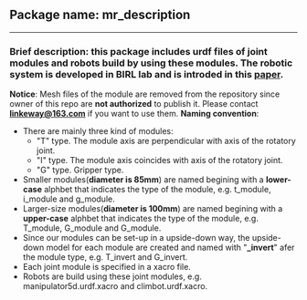 ## Package name: mr_description
****
### Brief description: this package includes urdf files of joint modules and robots build by using these modules. The robotic system is developed in BIRL lab and is introded in this [paper](http://ieeexplore.ieee.org/document/5354051/).
**Notice**: Mesh files of the module are removed from the repository since owner of this repo are **not authorized** to publish it. Please contact **linkeway@163.com** if you want to use them.
**Naming convention**:
   - There are mainly  three kind of modules: 
      - "T" type. The module axis are perpendicular with axis of the rotatory joint.
      - "I" type. The module axis coincides with axis of the rotatory joint.
      - "G" type. Gripper type.
   - Smaller modules(**diameter is 85mm**) are named begining with a **lower-case** alphbet that indicates the type of the module, e.g. t_module, i_module and g_module.
   - Larger-size modules(**diameter is 100mm**) are named begining with a **upper-case** alphbet that indicates the type of the module, e.g. T_module, G_module and G_module.
   - Since our modules can be set-up in a upside-down way, the upside-down model for each module are created and named with "**_invert**" afer the module type, e.g. T_invert and G_invert.
   - Each joint module is specified in a xacro file.
   - Robots are build using these joint modules, e.g. manipulator5d.urdf.xacro and climbot.urdf.xacro.
